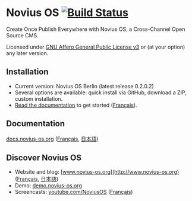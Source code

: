 # Novius OS [![Build Status](https://travis-ci.org/novius-os/novius-os.png?branch=master/chiba)](https://travis-ci.org/novius-os/novius-os)

Create Once Publish Everywhere with Novius OS, a Cross-Channel Open Source CMS.

Licensed under [GNU Affero General Public License v3](http://www.gnu.org/licenses/agpl-3.0.html) or (at your option) any later version.


## Installation

* Current version: Novius OS Berlin (latest release 0.2.0.2)
* Several options are available: quick install via GitHub, download a ZIP, custom installation.
* [Read the documentation](http://docs.novius-os.org/en/0.2/install/install.html) to get started ([Français](http://docs-fr.novius-os.org/en/0.2/install/install.html)).

## Documentation

[docs.novius-os.org](http://docs.novius-os.org) ([Français](http://docs-fr.novius-os.org), [日本語](http://docs-ja.novius-os.org))

## Discover Novius OS

* Website and blog: [www.novius-os.org](http://www.novius-os.org) ([Français](http://www.novius-os.org/fr/), [日本語](http://www.novius-os.org/jp/))
* Demo: [demo.novius-os.org](http://demo.novius-os.org/admin)
* Screencasts: [youtube.com/NoviusOS](http://www.youtube.com/NoviusOS) ([Français](http://www.youtube.com/playlist?list=PL76ED1754598A4B7C))
